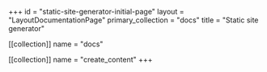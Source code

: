 +++
id = "static-site-generator-initial-page"
layout = "LayoutDocumentationPage"
primary_collection = "docs"
title = "Static site generator"

[[collection]]
name = "docs"

[[collection]]
name = "create_content"
+++
